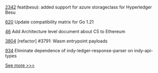 
[2342](https://github.com/hyperledger/bevel/pull/2342) feat(besu): added support for azure storageclass for Hyperledger Besu

[620](https://github.com/hyperledger/fabric-gateway/pull/620) Update compatibility matrix for Go 1.21

[46](https://github.com/hyperledger-labs/harmonia/pull/46) Add Architecture level document about C5 to Ethereum

[3804](https://github.com/hyperledger/iroha/pull/3804) [refactor] #3791: Wasm entrypoint payloads

[934](https://github.com/hyperledger/aries-vcx/pull/934) Eliminate dependence of indy-ledger-response-parser on indy-api-types


[See more >>>](https://start-here.hyperledger.org/pull-requests)
